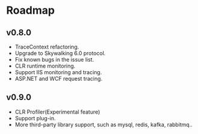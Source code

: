 # Roadmap

## v0.8.0
- TraceContext refactoring.
- Upgrade to Skywalking 6.0 protocol.
- Fix known bugs in the issue list.
- CLR runtime monitoring.
- Support IIS monitoring and tracing.
- ASP.NET and WCF request tracing.

## v0.9.0
- CLR Profiler(Experimental feature)
- Support plug-in.
- More third-party library support, such as mysql, redis, kafka, rabbitmq..
